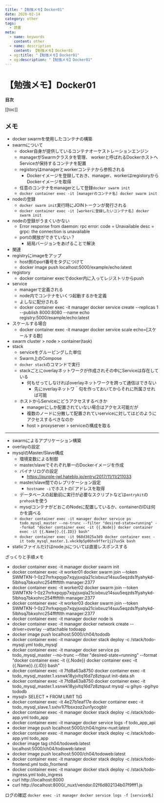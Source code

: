 ```yaml
---
title: "【勉強メモ】Docker01"
date: 2020-02-14
category: other
tags:
  - 読書
meta:
  - name: keywords
    content: other
  - name: description
    content: 【勉強メモ】Docker01
  - og:title: "【勉強メモ】Docker01"
  - og:description: "【勉強メモ】Docker01"
---
```


# 【勉強メモ】Docker01

**目次**

[[toc]]

## メモ

- docker swarmを使用したコンテナの構築
- swarmについて
  - docker自身が提供しているコンテナオーケストレーションエンジン
  - managerがSwarmクラスタを管理、 workerと呼ばれるDockerホストへServiceが保持するコンテナを配置
  - registoryはmanagerとworkerコンテナから参照される
    - Dockerイメージを登録しておき、manager、workerはregistoryからDockerイメージを取得
  - 任意のコンテナをmanagerとして登録`docker swarm init`
  - `docker container exec -it [managerのコンテナ名] docker swarm init`
- nodeの登録
  - `docker swarm init`実行時にJOINトークンが発行される
  - `docker container exec -it [workerに登録したいコンテナ名] docker swarm init`
- nodeの登録がうまくいかない
  - Error response from daemon: rpc error: code = Unavailable desc = grpc: the connection is unavailable
  - portの開放ができていない？
    - 結局バージョンをあげることで解決
- 関連
- registryにimageをアップ
  - host側のport番号をタグにつけて
  - docker image push localhost:5000/example/echo:latest
- registory
  - docker container execでdocker内に入ってレジストリからpush
- service
  - managerで定義される
  - node内でコンテナをいくつ起動するかを定義
  - よしなに配分される
  - docker container exec -it manager docker service create --replicas 1 --publish 8000:8080 --name echo registry:5000/example/echo:latest
- スケールする場合
  - docker container exec -it manager docker service scale echo=[スケールする数]
- swarm cluster > node > container(task)
- stack
  - serviceをグルーピングした単位
  - Swarm上のCompose
  - `docker stack`のコマンドで実行
  - stackごとにoverlayネットワークが作成されその中にServiceは存在している
    - 何もせってしなければoverlayネットワークを跨って通信はできない
      - 先にoverlayネットワ＾句を作っておいてからそれに所属させれば可能
  - ホストからServiceにどうアクセスするべきか
    - managerにしか配置されていない場合はアクセス可能だが
    - 複数のノードに分散して配置されていserviceに対してはどのようにアクセスするべきなのか
    - host > proxyserver > serviceの構成を取る

----
 
- swarmによるアプリケーション構築
- overlayの設定
- mysqlのMaster/Slave構成
  - 環境変数による制御
  - master/slaveでそれぞれ単一のDockerイメージを作成
  - バイナリログの設定
    - https://purple-jwl.hateblo.jp/entry/2017/11/11/211033
  - master/slave間でのレプリケーション設定
    - `hostname -i`でホストのI`アドレスを取得
  - データベースの起動前に実行が必要なスクリプトなどは`entrykit`の`prehook`を使う
  - mysqlコンテナがどおこのNodeに配置しているか、containerのIDは何かを調べる
  - `docker container exec -it manager docker service ps todo_mysql_master --no-trunc --filter "desired-state=running" --format "docker container exec -it {{.Node}} docker container exec -it {{.Name}}.{{.ID}} bash"`
  - `docker container exec -it 968d3025a3d9 docker container exec -it todo_mysql_master.1.vkck9p5p0bhx9ffer1j27ux5k bash`
- staticファイルだけはnode.jsについては直接レスポンスする

ざっくりと手順メモ

- docker container exec -it manager docker swarm init
- docker container exec -it worker01 docker swarm join --token SWMTKN-1-0z27nrhxpqyp7xqyjsxqla21cixbxuz14suu5eqzds1fyahykd-5lbhsq7bkxohrc254fftftlth manager:2377
- docker container exec -it worker02 docker swarm join --token SWMTKN-1-0z27nrhxpqyp7xqyjsxqla21cixbxuz14suu5eqzds1fyahykd-5lbhsq7bkxohrc254fftftlth manager:2377
- docker container exec -it worker03 docker swarm join --token SWMTKN-1-0z27nrhxpqyp7xqyjsxqla21cixbxuz14suu5eqzds1fyahykd-5lbhsq7bkxohrc254fftftlth manager:2377
- docker container exec -it manager docker node ls
- docker container exec -it manager docker network create --driver=overlay --attachable todoapp
- docker image push localhost:5000/ch04/tododb
- docker container exec -it manager docker stack deploy -c /stack/todo-mysql.yml todo_mysql
- docker container exec -it manager docker service ps todo_mysql_master --no-trunc --filter "desired-state=running" --format "docker container exec -it {{.Node}} docker container exec -it {{.Name}}.{{.ID}} bash"
- docker container exec -it 7fd8a63a8750 docker container exec -it todo_mysql_master.1.xsnwk18yjvltq16d7z8ztquut init-data.sh
- docker container exec -it 7fd8a63a8750 docker container exec -it todo_mysql_master.1.xsnwk18yjvltq16d7z8ztquut mysql -u gihyo -pgihyo tododb
- mysql> SELECT * FROM LIMIT 1\G
- docker container exec -it 4e27b1eaf17e docker container exec -it todo_mysql_slave.1.sxhv1l7fbsxzoz2un1ycogblr
- docker container exec -it manager docker stack deploy -c /stack/todo-app.yml todo_app
- docker container exec -it manager docker service logs -f todo_app_api
- docker image push localhost:5000/ch04/nginx-nuxt:latest
- docker container exec -it manager docker stack deploy -c /stack/todo-app.yml todo_app
- docker image tag ch04/todoweb:latest localhost:5000/ch04/todoweb:latest
- docker image push localhost:5000/ch04/todoweb:latest
- docker container exec -it manager docker stack deploy -c /stack/todo-frontend.yml todo_frontend
- docker container exec -it manager docker stack deploy -c /stack/todo-ingress.yml todo_ingress
- curl http://localhost:8000
- curl http://localhost:8000/_nuxt/vendor.02f6d802134b07f9fff1.js


ログの確認
`docker exec -it manager docker service logs -f [service名]`